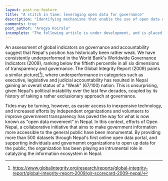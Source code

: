 ```yaml
---
layout: post-no-feature
title: "A stitch in time: leveraging open data for governance"
description: "Identifying mechanisms that enable the use of open data could be key to achieving government accountability and transparency." 
comments: true
post_author: "Arogya Koirala"
incomplete: "The following article is under development, and is placed in this website for testing purposes only"
---
```


An assessment of global indicators on governance and accountability suggest that Nepal's position has historically been rather weak. We have consistently underperformed in the World Bank's Worldwide Governance Indicators (2009), ranking below the fiftieth percentile in all six dimensions of transparency and governance. The Global Integrity Report (2009) paints a similar picture[[^2]], where underperformance in categories such as executive, legislative and judicial accountability has resulted in Nepal gaining an overall status of a "Weak" (67/100) nation. This is unsurprising, given Nepal's political instability over the last few decades, coupled by its history of taking a rather exclusionary approach at governance.

Tides may be turning, however, as easier access to inexpensive technology, and increased efforts by independent organizations and volunteers to improve government transparency has paved the way for what is now known as "open data movement" in Nepal. In this context, efforts of Open Nepal, a collaborative initiative that aims to make government information more accessible to the general public have been monumental. By providing more than 500 datasets through Nepal's first online open data portal, and supporting individuals and governemnt organizations to open up data for the public, the organization has been playing an intrumental role in catalyzing the information ecosystem in Nepal.


[^1]: Burtot, J. C., Jaeger, P. T., & Grimes, J. M. (2010) Using ICTs to create a culture of transparency: E-government and social media as openness and anti-corruption tools for societies. Government Information Quarterly, 27, 264–271

[^2]: https://www.globalintegrity.org/research/reports/global-integrity-report/global-integrity-report-2009/gir-scorecard-2009-nepal/